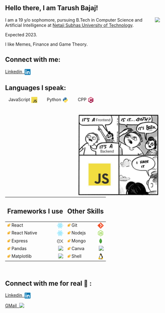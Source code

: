 ## Hello there, I am Tarush Bajaj!

<img src="https://github-readme-stats.vercel.app/api?username=Tarushfx&count_private=true&show_icons=true&theme=prussian" height="200px" align="right">

I am a 19 y/o sophomore, pursuing B.Tech in Computer Science and Artificial Intelligence at [Netaji Subhas University of Technology](http://www.nsit.ac.in/). 

Expected 2023.

I like Memes, Finance and Game Theory. 

## Connect with me:

[Linkedin &nbsp;<img src="https://raw.githubusercontent.com/devicons/devicon/9f4f5cdb393299a81125eb5127929ea7bfe42889/icons/linkedin/linkedin-original.svg" height="20px" align="top">](https://www.youtube.com/watch?v=dQw4w9WgXcQ)

## Languages I speak:

&ensp; JavaScript <img src="https://raw.githubusercontent.com/devicons/devicon/9f4f5cdb393299a81125eb5127929ea7bfe42889/icons/javascript/javascript-original.svg" height="20px" align="top"> &ensp;&nbsp;&nbsp;&nbsp;&nbsp; Python <img src="https://raw.githubusercontent.com/devicons/devicon/9f4f5cdb393299a81125eb5127929ea7bfe42889/icons/python/python-original.svg" height="20px" align="top"> &ensp; &nbsp;&nbsp;&nbsp;&nbsp;CPP <img src="https://raw.githubusercontent.com/devicons/devicon/9f4f5cdb393299a81125eb5127929ea7bfe42889/icons/cplusplus/cplusplus-original.svg" height="20px" align="top">
</br>
</br>

<img src="./Ihatejs.png" width="270px" align="right">

| <h2>Frameworks I use </h2>                                                                                                                                                                                                                                                                                                                                                                                                                                                 | <h2>Other Skills</h2>                                                                                                                                                                                                                                                                                                                                                                                                      |
| -------------------------------------------------------------------------------------------------------------------------------------------------------------------------------------------------------------------------------------------------------------------------------------------------------------------------------------------------------------------------------------------------------------------------------------------------------------------------- | -------------------------------------------------------------------------------------------------------------------------------------------------------------------------------------------------------------------------------------------------------------------------------------------------------------------------------------------------------------------------------------------------------------------------- |
| <img src="./bullet.png" height="10px"> React <img src="https://raw.githubusercontent.com/devicons/devicon/9f4f5cdb393299a81125eb5127929ea7bfe42889/icons/react/react-original.svg" height="20px" align="right" justify="center"> | <img src="./bullet.png" height="10px"> Git <img src="https://raw.githubusercontent.com/devicons/devicon/9f4f5cdb393299a81125eb5127929ea7bfe42889/icons/git/git-original.svg" height="20px" align="right" justify="center"> |
| <img src="./bullet.png" height="10px"> React Native <img src="https://raw.githubusercontent.com/devicons/devicon/9f4f5cdb393299a81125eb5127929ea7bfe42889/icons/react/react-original.svg" height="20px" align="right" justify="center">                                                                                                                                                                                                                                    | <img src="./bullet.png" height="10px"> Nodejs <img src="https://raw.githubusercontent.com/devicons/devicon/9f4f5cdb393299a81125eb5127929ea7bfe42889/icons/nodejs/nodejs-original.svg" height="20px" align="right" justify="center">                                                                                                                                                                                        |
| <img src="./bullet.png" height="10px"> Express <img src="https://raw.githubusercontent.com/devicons/devicon/9f4f5cdb393299a81125eb5127929ea7bfe42889/icons/express/express-original.svg" height="20px" align="right" justify="center">                                                                                                                                                                                                                                     | <img src="./bullet.png" height="10px"> Mongo <img src="https://raw.githubusercontent.com/devicons/devicon/9f4f5cdb393299a81125eb5127929ea7bfe42889/icons/mongodb/mongodb-original.svg" height="20px" align="right" justify="center">                                                                                                                                                                                       |
| <img src="./bullet.png" height="10px"> Pandas <img src="https://upload.wikimedia.org/wikipedia/commons/thumb/2/22/Pandas_mark.svg/800px-Pandas_mark.svg.png" height="20px" align="right" justify="center">                                                                                                                                                                                                                                                                 | <img src="./bullet.png" height="10px"> Canva <img src="https://upload.wikimedia.org/wikipedia/en/3/3b/Canva_Logo.png" height="20px" align="right" justify="center">                                                                                                                                                                                                                                                        |
| <img src="./bullet.png" height="10px"> Matplotlib <img src="https://www.numfocus.org/wp-content/uploads/2016/07/Matplotlib_Logo_191209.png" height="20px" align="right" justify="center">                                                                                                                                                                                                                                                                                  | <img src="./bullet.png" height="10px"> Shell <img src="https://raw.githubusercontent.com/devicons/devicon/9f4f5cdb393299a81125eb5127929ea7bfe42889/icons/linux/linux-original.svg" height="20px" align="right" justify="center">                                                                                                                                                                                           |

<!-- <div>

<img src="./Ihatejs.png" width="250px" align="left">
<img src="https://github-readme-stats.vercel.app/api?username=Tarushfx&count_private=true&show_icons=true&theme=prussian" height="250px" align="right">

</div> -->
</br>

## Connect with me for real 🙂 :

[Linkedin &nbsp;<img src="https://raw.githubusercontent.com/devicons/devicon/9f4f5cdb393299a81125eb5127929ea7bfe42889/icons/linkedin/linkedin-original.svg" height="20px" align="top">](www.linkedin.com/in/tarush-bajaj-564376198)

[GMail &nbsp;<img src="https://img.icons8.com/color/48/000000/gmail-new.png" height="20px" align="top">](mailto:tarushbajaj3@gmail.com)

<!-- [![Tarush's GitHub stats](https://github-readme-stats.vercel.app/api?username=Tarushfx&count_private=true&show_icons=true&theme=prussian)](https://github.com/anuraghazra/github-readme-stats) -->
<!-- [![Top Langs](https://github-readme-stats.vercel.app/api/top-langs/?username=Tarushfx&count_private=true)](https://github.com/anuraghazra/github-readme-stats) -->
